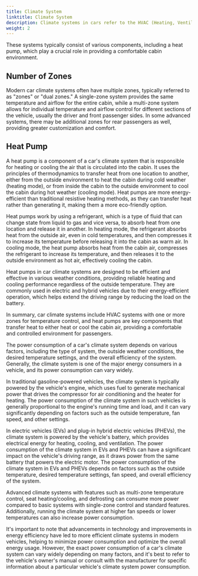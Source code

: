```yaml
---
title: Climate System
linktitle: Climate System
description: Climate systems in cars refer to the HVAC (Heating, Ventilation, and Air Conditioning) systems that are designed to regulate the temperature, humidity, and air quality inside the vehicle cabin for passenger comfort.
weight: 2
---
```

<!-- markdownlint-disable MD033 -->
 These systems typically consist of various components, including a heat pump, which play a crucial role in providing a comfortable cabin environment.


## Number of Zones

Modern car climate systems often have multiple zones, typically referred to as "zones" or "dual zones." A single-zone system provides the same temperature and airflow for the entire cabin, while a multi-zone system allows for individual temperature and airflow control for different sections of the vehicle, usually the driver and front passenger sides. In some advanced systems, there may be additional zones for rear passengers as well, providing greater customization and comfort.

## Heat Pump

A heat pump is a component of a car's climate system that is responsible for heating or cooling the air that is circulated into the cabin. It uses the principles of thermodynamics to transfer heat from one location to another, either from the outside environment to heat the cabin during cold weather (heating mode), or from inside the cabin to the outside environment to cool the cabin during hot weather (cooling mode). Heat pumps are more energy-efficient than traditional resistive heating methods, as they can transfer heat rather than generating it, making them a more eco-friendly option.

Heat pumps work by using a refrigerant, which is a type of fluid that can change state from liquid to gas and vice versa, to absorb heat from one location and release it in another. In heating mode, the refrigerant absorbs heat from the outside air, even in cold temperatures, and then compresses it to increase its temperature before releasing it into the cabin as warm air. In cooling mode, the heat pump absorbs heat from the cabin air, compresses the refrigerant to increase its temperature, and then releases it to the outside environment as hot air, effectively cooling the cabin.

Heat pumps in car climate systems are designed to be efficient and effective in various weather conditions, providing reliable heating and cooling performance regardless of the outside temperature. They are commonly used in electric and hybrid vehicles due to their energy-efficient operation, which helps extend the driving range by reducing the load on the battery.


In summary, car climate systems include HVAC systems with one or more zones for temperature control, and heat pumps are key components that transfer heat to either heat or cool the cabin air, providing a comfortable and controlled environment for passengers.

The power consumption of a car's climate system depends on various factors, including the type of system, the outside weather conditions, the desired temperature settings, and the overall efficiency of the system. Generally, the climate system is one of the major energy consumers in a vehicle, and its power consumption can vary widely.

In traditional gasoline-powered vehicles, the climate system is typically powered by the vehicle's engine, which uses fuel to generate mechanical power that drives the compressor for air conditioning and the heater for heating. The power consumption of the climate system in such vehicles is generally proportional to the engine's running time and load, and it can vary significantly depending on factors such as the outside temperature, fan speed, and other settings.

In electric vehicles (EVs) and plug-in hybrid electric vehicles (PHEVs), the climate system is powered by the vehicle's battery, which provides electrical energy for heating, cooling, and ventilation. The power consumption of the climate system in EVs and PHEVs can have a significant impact on the vehicle's driving range, as it draws power from the same battery that powers the electric motor. The power consumption of the climate system in EVs and PHEVs depends on factors such as the outside temperature, desired temperature settings, fan speed, and overall efficiency of the system.

Advanced climate systems with features such as multi-zone temperature control, seat heating/cooling, and defrosting can consume more power compared to basic systems with single-zone control and standard features. Additionally, running the climate system at higher fan speeds or lower temperatures can also increase power consumption.

It's important to note that advancements in technology and improvements in energy efficiency have led to more efficient climate systems in modern vehicles, helping to minimize power consumption and optimize the overall energy usage. However, the exact power consumption of a car's climate system can vary widely depending on many factors, and it's best to refer to the vehicle's owner's manual or consult with the manufacturer for specific information about a particular vehicle's climate system power consumption.